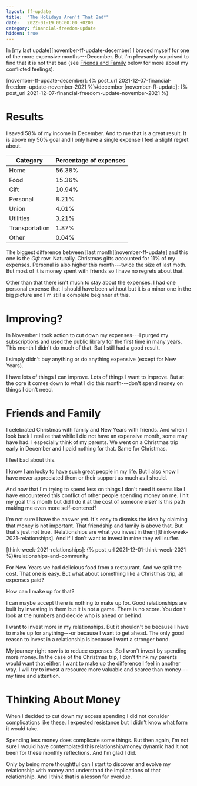 ```yaml
---
layout: ff-update
title:  "The Holidays Aren't That Bad*"
date:   2022-01-19 06:00:00 +0200
category: financial-freedom-update
hidden: true
---
```


In [my last update][november-ff-update-december] I braced myself for one of the more expensive months---December. But I'm ~~pleasantly~~ surprised to find that it is not that bad (see [Friends and Family](#friends-and-family) below for more about my conflicted feelings).

[november-ff-update-december]: {% post_url 2021-12-07-financial-freedom-update-november-2021 %}#december
[november-ff-update]: {% post_url 2021-12-07-financial-freedom-update-november-2021 %}

<!--more-->

# Results

I saved 58% of my income in December. And to me that is a great result. It is above my 50% goal and I only have a single expense I feel a slight regret about.


| Category       | Percentage of expenses |
|----------------|------------------------|
| Home           | 56.38%                 |
| Food           | 15.36%                 |
| Gift           | 10.94%                 |
| Personal       | 8.21%                  |
| Union          | 4.01%                  |
| Utilities      | 3.21%                  |
| Transportation | 1.87%                  |
| Other          | 0.04%                  |


The biggest difference between [last month][november-ff-update] and this one is the _Gift_ row. Naturally. Christmas gifts accounted for 11% of my expenses. Personal is also higher this month---twice the size of last moth. But most of it is money spent with friends so I have no regrets about that.

Other than that there isn't much to stay about the expenses. I had one personal expense that I should have been without but it is a minor one in the big picture and I'm still a complete beginner at this.

# Improving?

In November I took action to cut down my expenses---I purged my subscriptions and used the public library for the first time in many years. This month I didn't do much of that. But I still had a good result. 

I simply didn't buy anything or do anything expensive (except for New Years).

I have lots of things I can improve. Lots of things I want to improve. But at the core it comes down to what I did this month---don't spend money on things I don't need.

# Friends and Family

I celebrated Christmas with family and New Years with friends. And when I look back I realize that while I did not have an expensive month, some may have had. I especially think of my parents. We went on a Christmas trip early in December and I paid nothing for that. Same for Christmas.

I feel bad about this.

I know I am lucky to have such great people in my life. But I also know I have never appreciated them or their support as much as I should.

And now that I'm trying to spend less on things I don't need it seems like I have encountered this conflict of other people spending money on me. I hit my goal this month but did I do it at the cost of someone else? Is this path making me even more self-centered?

I'm not sure I have the answer yet. It's easy to dismiss the idea by claiming that money is not important. That friendship and family is above that. But that's just not true. [Relationships are what you invest in them][think-week-2021-relationships]. And if I don't want to invest in mine they will suffer.

[think-week-2021-relationships]: {% post_url 2021-12-01-think-week-2021 %}#relationships-and-community

For New Years we had delicious food from a restaurant. And we split the cost. That one is easy. But what about something like a Christmas trip, all expenses paid?

How can I make up for that?

I can maybe accept there is nothing to make up for. Good relationships are built by investing in them but it is not a game. There is no score. You don't look at the numbers and decide who is ahead or behind.

I want to invest more in my relationships. But it shouldn't be because I have to make up for anything---or because I want to get ahead. The only good reason to invest in a relationship is because I want a stronger bond. 

My journey right now is to reduce expenses. So I won't invest by spending more money. In the case of the Christmas trip, I don't think my parents would want that either. I want to make up the difference I feel in another way. I will try to invest a resource more valuable and scarce than money---my time and attention.

# Thinking About Money

When I decided to cut down my excess spending I did not consider complications like these. I expected resistance but I didn't know what form it would take.

Spending less money does complicate some things. But then again, I'm not sure I would have contemplated this relationship/money dynamic had it not been for these monthly reflections. And I'm glad I did. 

Only by being more thoughtful can I start to discover and evolve my relationship with money and understand the implications of that relationship. And I think that is a lesson far overdue.

